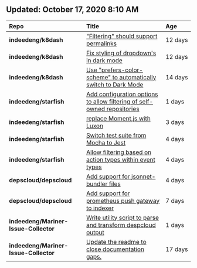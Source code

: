 ## Updated: October 17, 2020 8:10 AM
|**Repo**|**Title**|**Age**|
|:----|:----|:----|
|**indeedeng/k8dash**|["Filtering" should support permalinks](https://github.com/indeedeng/k8dash/issues/153)|12&nbsp;days|
|**indeedeng/k8dash**|[Fix styling of dropdown's in dark mode](https://github.com/indeedeng/k8dash/issues/152)|12&nbsp;days|
|**indeedeng/k8dash**|[Use "prefers-color-scheme" to automatically switch to Dark Mode](https://github.com/indeedeng/k8dash/issues/144)|14&nbsp;days|
|**indeedeng/starfish**|[Add configuration options to allow filtering of self-owned repositories](https://github.com/indeedeng/starfish/issues/65)|1&nbsp;days|
|**indeedeng/starfish**|[replace Moment.js with Luxon](https://github.com/indeedeng/starfish/issues/60)|3&nbsp;days|
|**indeedeng/starfish**|[Switch test suite from Mocha to Jest](https://github.com/indeedeng/starfish/issues/59)|4&nbsp;days|
|**indeedeng/starfish**|[Allow filtering based on action types within event types](https://github.com/indeedeng/starfish/issues/58)|4&nbsp;days|
|**depscloud/depscloud**|[Add support for jsonnet-bundler files](https://github.com/depscloud/depscloud/issues/115)|4&nbsp;days|
|**depscloud/depscloud**|[Add support for prometheus push gateway to indexer](https://github.com/depscloud/depscloud/issues/108)|7&nbsp;days|
|**indeedeng/Mariner-Issue-Collector**|[Write utility script to parse and transform despcloud output](https://github.com/indeedeng/Mariner-Issue-Collector/issues/11)|1&nbsp;days|
|**indeedeng/Mariner-Issue-Collector**|[Update the readme to close documentation gaps.](https://github.com/indeedeng/Mariner-Issue-Collector/issues/2)|17&nbsp;days|